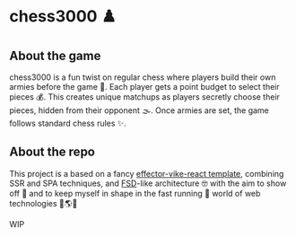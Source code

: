 # chess3000 ♟️

## About the game

chess3000 is a fun twist on regular chess where players build their own armies before the game 🏰. Each player gets a point budget to select their pieces 💰. This creates unique matchups as players secretly choose their pieces, hidden from their opponent 🌫️. Once armies are set, the game follows standard chess rules ✨.

## About the repo

This project is a based on a fancy [effector-vike-react template](https://github.com/effector/vike-react-template), combining SSR and SPA techniques, and [FSD](https://github.com/feature-sliced)-like architecture 🤓 with the aim to show off 💅 and to keep myself in shape in the fast running 👟 world of web technologies 💫🌎💫

WIP
